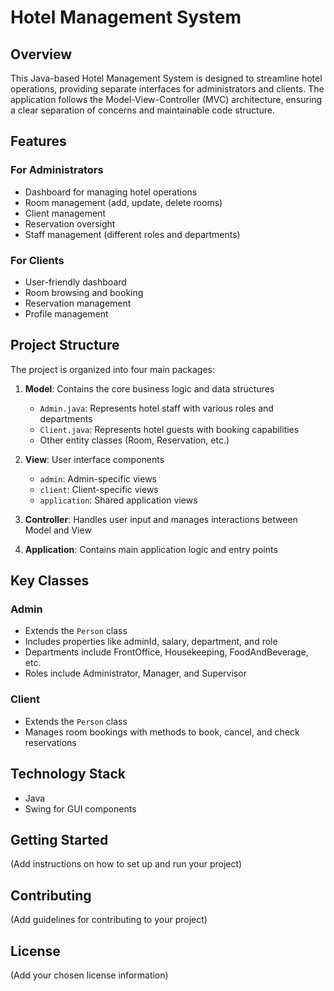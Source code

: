 # Hotel Management System

## Overview
This Java-based Hotel Management System is designed to streamline hotel operations, providing separate interfaces for administrators and clients. The application follows the Model-View-Controller (MVC) architecture, ensuring a clear separation of concerns and maintainable code structure.

## Features

### For Administrators
- Dashboard for managing hotel operations
- Room management (add, update, delete rooms)
- Client management
- Reservation oversight
- Staff management (different roles and departments)

### For Clients
- User-friendly dashboard
- Room browsing and booking
- Reservation management
- Profile management

## Project Structure

The project is organized into four main packages:

1. **Model**: Contains the core business logic and data structures
   - `Admin.java`: Represents hotel staff with various roles and departments
   - `Client.java`: Represents hotel guests with booking capabilities
   - Other entity classes (Room, Reservation, etc.)

2. **View**: User interface components
   - `admin`: Admin-specific views
   - `client`: Client-specific views
   - `application`: Shared application views

3. **Controller**: Handles user input and manages interactions between Model and View

4. **Application**: Contains main application logic and entry points

## Key Classes

### Admin
- Extends the `Person` class
- Includes properties like adminId, salary, department, and role
- Departments include FrontOffice, Housekeeping, FoodAndBeverage, etc.
- Roles include Administrator, Manager, and Supervisor

### Client
- Extends the `Person` class
- Manages room bookings with methods to book, cancel, and check reservations

## Technology Stack
- Java
- Swing for GUI components

## Getting Started
(Add instructions on how to set up and run your project)

## Contributing
(Add guidelines for contributing to your project)

## License
(Add your chosen license information)
